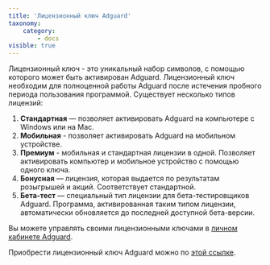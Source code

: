 ```yaml
---
title: 'Лицензионный ключ Adguard'
taxonomy:
    category:
        - docs
visible: true
---
```


Лицензионный ключ - это уникальный набор символов, с помощью которого может быть активирован Adguard. Лицензионный ключ необходим для полноценной работы Adguard после истечения пробного периода пользования программой. Существует несколько типов лицензий:

1. **Стандартная** — позволяет активировать Adguard на компьютере с Windows или на Mac.
2. **Мобильная** - позволяет активировать Adguard на мобильном устройстве.
3. **Премиум** - мобильная и стандартная лицензии в одной. Позволяет активировать компьютер и мобильное устройство с помощью одного ключа.
4. **Бонусная** — лицензия, которая выдается по результатам розыгрышей и акций. Соответствует стандартной. 
5. **Бета-тест** — специальный тип лицензии для бета-тестировщиков Adguard. Программа, активированная таким типом лицензии, автоматически обновляется до последней доступной бета-версии. 

Вы можете управлять своими лицензионными ключами в [личном кабинете Adguard](https://adguard.com/ru/login.html).

Приобрести лицензионный ключ Adguard можно по [этой ссылке](https://adguard.com/ru/license.html).